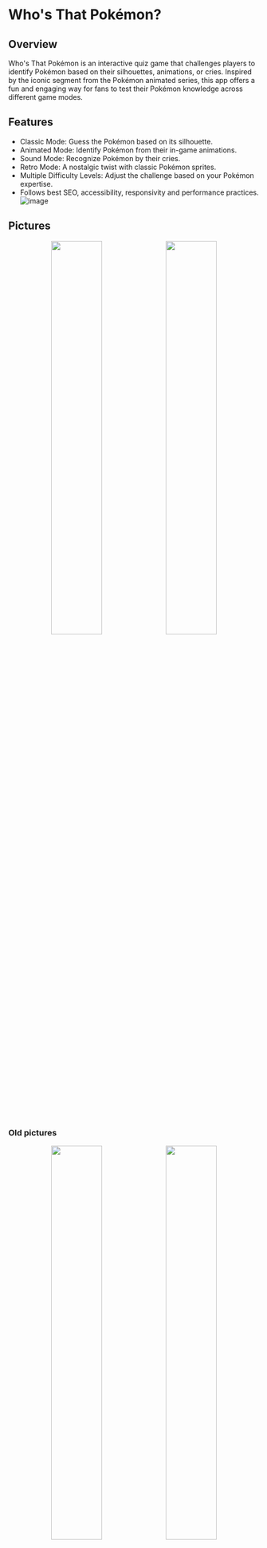 # Who's That Pokémon?

## Overview

Who's That Pokémon is an interactive quiz game that challenges players to identify Pokémon based on their silhouettes, animations, or cries. Inspired by the iconic segment from the Pokémon animated series, this app offers a fun and engaging way for fans to test their Pokémon knowledge across different game modes.

## Features
- Classic Mode: Guess the Pokémon based on its silhouette.
- Animated Mode: Identify Pokémon from their in-game animations.
- Sound Mode: Recognize Pokémon by their cries.
- Retro Mode: A nostalgic twist with classic Pokémon sprites.
- Multiple Difficulty Levels: Adjust the challenge based on your Pokémon expertise.
- Follows best SEO, accessibility, responsivity and performance practices.
![image](https://github.com/user-attachments/assets/d9efdd37-6be1-4464-990f-c257e9ea04b2)


## Pictures

<p align="center">
  <img src="https://github.com/user-attachments/assets/f636065f-3e8b-40fd-9bf0-9df487ac79bd" width="45%" />
  <img src="https://github.com/user-attachments/assets/3c9a0c71-b090-4c7d-9521-9c542aea8f2f" width="45%" />
</p>

### Old pictures

<p align="center">
  <img src="https://github.com/user-attachments/assets/71d6dae5-97fc-48d8-8fd8-b62a47b44ccc" width="45%" />
  <img src="https://github.com/user-attachments/assets/d3f1cae7-3401-4534-82eb-9e802a9259d2" width="45%" />
</p>



## Technologies
- **React**: Modern library for creating modern, responsive and stylish websites with ease [https://react.dev/](https://react.dev/)

- **Vite**: Fast modern frontend build tool for web development [https://vite.dev/](https://vite.dev/)

- **MUI**: A UI library that provides pre-styled components like buttons and modals for a consistent, clean UI experience [https://mui.com/](https://mui.com/)

- **PokeAPI**: API used for creating the questions for the application [https://pokeapi.co/](https://pokeapi.co/)

---

## Roadmap
- Finish user creation / login logic
- Score multipliers depending on the settings

---

## Getting Started

1. **Clone the Repository**:
   ```bash
   git clone https://github.com/Jackgito/pokemon-quiz.git
   ```

2. **Install Dependencies**:
   - For frontend:
     ```bash
     cd pokemon-quiz
     npm i
     ```

3. **Run the Application**:
   - Frontend:
     ```bash
     npm run dev
     ```
---

## Directory Structure
  - **index.html** and **main.jsx**: Entry points to the application, responsible for selecting which page to display.
  - **pages/**: Contains each page of the application. Pages are rendered using `index.jsx`.
  - **components/**: Reusable components used across the application. Page-specific components are located within their respective page folders.
  - **public/**: Stores images and other static assets.
  - **hooks/**: Contains custom hooks that are similar to functions. They are mainly used for API calls.
  - **context/**: When multiple components need to access properties like game settings, context should be used so they can be easily accessed from anywhere to avoid deeply nested properties
   - **main.css/**: This file contains the global style rules across the application. Many of the components also have specific CSS rules that only affect them, and should be used if you want to make changes only to that component.

## Coding practices
- Folder's first letter should be capitalized if it is used for component. Otherwise it should be small.
- Please use MUI themes when applying colors

## Known issues
- Easy mode doesn't look good on mobile
- Inspection tool can be used to cheat the Pokemon id
- Some animatated sprites provided by PokeApi are not animated (like Ferroseed)

## Credits
Fonts: 
- https://www.1001fonts.com/orbitron-font.html


## License
This project is licensed under the [MIT License](LICENSE).
